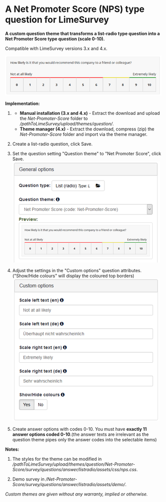 # A Net Promoter Score (NPS) type question for LimeSurvey
**A custom question theme that transforms a list-radio type question into a Net Promoter Score type question (scale 0-10).**

Compatible with LimeSurvey versions 3.x and 4.x.

![Image Net Promoter Score 1](/Net-Promoter-Score/survey/questions/answer/listradio/assets/images/nps_1.png)

**Implementation:**

1) - **Manual installation (3.x and 4.x)** - Extract the download and upload the *Net-Promoter-Score* folder to */pathToLimeSurvey/upload/themes/question/*.
    - **Theme manager (4.x)** - Extract the download, compress (zip) the *Net-Promoter-Score* folder and import via the theme manager.

2) Create a list-radio question, click Save.

3) Set the question setting "Question theme" to "Net Promoter Score", click Save.  
![Image Net Promoter Score 2](/Net-Promoter-Score/survey/questions/answer/listradio/assets/images/nps_2.png)

4) Adjust the settings in the "Custom options" question attributes. ("Show/Hide colours" will display the coloured top borders)  
![Image Net Promoter Score 3](/Net-Promoter-Score/survey/questions/answer/listradio/assets/images/nps_3.png)

5) Create answer options with codes 0-10. You must have **exactly 11 answer options coded 0-10**.(the answer texts are irrelevant as the question theme pipes only the answer codes into the selectable items)

**Notes:**

1) The styles for the theme can be modified in */pathToLimeSurvey/upload/themes/question/Net-Promoter-Score/survey/questions/answer/listradio/assets/css/nps.css*.

4) Demo survey in */Net-Promoter-Score/survey/questions/answer/listradio/assets/demo/*.
    
    
*Custom themes are given without any warranty, implied or otherwise.*
